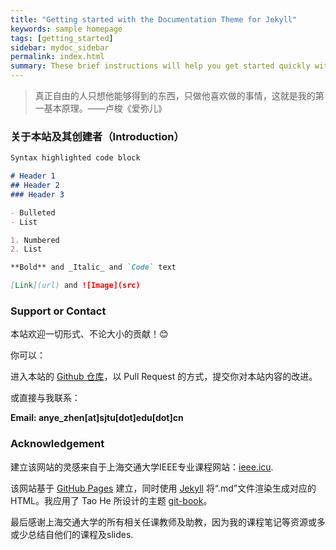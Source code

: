 ```yaml
---
title: "Getting started with the Documentation Theme for Jekyll"
keywords: sample homepage
tags: [getting_started]
sidebar: mydoc_sidebar
permalink: index.html
summary: These brief instructions will help you get started quickly with the theme. The other topics in this help provide additional information and detail about working with other aspects of this theme and Jekyll.
---
```


> 真正自由的人只想他能够得到的东西，只做他喜欢做的事情，这就是我的第一基本原理。——卢梭《爱弥儿》

### 关于本站及其创建者（Introduction）


```markdown
Syntax highlighted code block

# Header 1
## Header 2
### Header 3

- Bulleted
- List

1. Numbered
2. List

**Bold** and _Italic_ and `Code` text

[Link](url) and ![Image](src)
```

### Support or Contact

本站欢迎一切形式、不论大小的贡献！:blush:

你可以：

进入本站的 [Github 仓库](https://github.com/anyeZHY/ai-sjtu.github.io)，以 Pull Request 的方式，提交你对本站内容的改进。

或直接与我联系：

**Email: anye_zhen[at]sjtu[dot]edu[dot]cn**



### Acknowledgement


建立该网站的灵感来自于上海交通大学IEEE专业课程网站：[ieee.icu](ieee.icu).

该网站基于 [GitHub Pages](https://pages.github.com) 建立，同时使用 [Jekyll](https://jekyllrb.com) 将“.md”文件渲染生成对应的HTML。我应用了 Tao He 所设计的主题 [git-book](https://github.com/sighingnow/jekyll-gitbook)。

最后感谢上海交通大学的所有相关任课教师及助教，因为我的课程笔记等资源或多或少总结自他们的课程及slides.